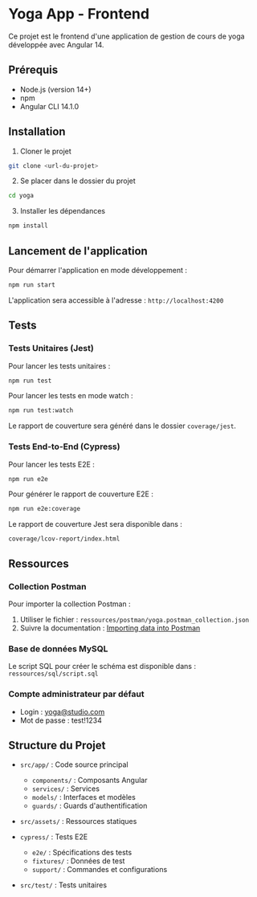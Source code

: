 # Yoga App - Frontend

Ce projet est le frontend d'une application de gestion de cours de yoga développée avec Angular 14.

## Prérequis

- Node.js (version 14+)
- npm
- Angular CLI 14.1.0

## Installation

1. Cloner le projet
```bash
git clone <url-du-projet>
```

2. Se placer dans le dossier du projet
```bash
cd yoga
```

3. Installer les dépendances
```bash
npm install
```

## Lancement de l'application

Pour démarrer l'application en mode développement :
```bash
npm run start
```

L'application sera accessible à l'adresse : `http://localhost:4200`

## Tests

### Tests Unitaires (Jest)

Pour lancer les tests unitaires :
```bash
npm run test
```

Pour lancer les tests en mode watch :
```bash
npm run test:watch
```

Le rapport de couverture sera généré dans le dossier `coverage/jest`.

### Tests End-to-End (Cypress)

Pour lancer les tests E2E :
```bash
npm run e2e
```

Pour générer le rapport de couverture E2E :
```bash
npm run e2e:coverage
```

Le rapport de couverture Jest sera disponible dans :
```
coverage/lcov-report/index.html
```

## Ressources

### Collection Postman

Pour importer la collection Postman :
1. Utiliser le fichier : `ressources/postman/yoga.postman_collection.json`
2. Suivre la documentation : [Importing data into Postman](https://learning.postman.com/docs/getting-started/importing-and-exporting-data/#importing-data-into-postman)

### Base de données MySQL

Le script SQL pour créer le schéma est disponible dans : `ressources/sql/script.sql`

### Compte administrateur par défaut

- Login : yoga@studio.com
- Mot de passe : test!1234

## Structure du Projet

- `src/app/` : Code source principal
  - `components/` : Composants Angular
  - `services/` : Services
  - `models/` : Interfaces et modèles
  - `guards/` : Guards d'authentification

- `src/assets/` : Ressources statiques

- `cypress/` : Tests E2E
  - `e2e/` : Spécifications des tests
  - `fixtures/` : Données de test
  - `support/` : Commandes et configurations

- `src/test/` : Tests unitaires
